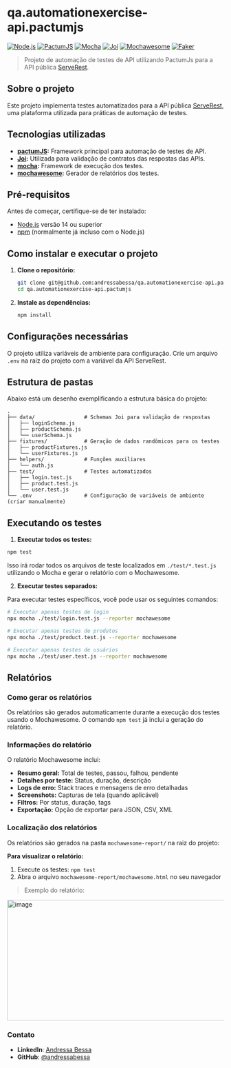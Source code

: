 # qa.automationexercise-api.pactumjs

[![Node.js](https://img.shields.io/badge/Node.js-18.x-green.svg)](https://nodejs.org/)
[![PactumJS](https://img.shields.io/badge/PactumJS-3.8.0-blue.svg)](https://pactumjs.github.io/)
[![Mocha](https://img.shields.io/badge/Mocha-11.7.1-yellow.svg)](https://mochajs.org/)
[![Joi](https://img.shields.io/badge/Joi-17.13.3-purple.svg)](https://joi.dev/)
[![Mochawesome](https://img.shields.io/badge/Mochawesome-7.1.3-orange.svg)](https://www.npmjs.com/package/mochawesome)
[![Faker](https://img.shields.io/badge/Faker-9.9.0-cyan.svg)](https://fakerjs.dev/)

> Projeto de automação de testes de API utilizando PactumJs para a API pública [ServeRest](https://serverest.dev/).

## Sobre o projeto

Este projeto implementa testes automatizados para a API pública [ServeRest](https://serverest.dev/), uma plataforma utilizada para práticas de automação de testes. 


## Tecnologias utilizadas

- **[pactumJS](https://pactumjs.github.io/):** Framework principal para automação de testes de API.
- **[Joi](https://joi.dev/):** Utilizada para validação de contratos das respostas das APIs.
- **[mocha](https://mochajs.org/):** Framework de execução dos testes.
- **[mochawesome](https://www.npmjs.com/package/mochawesome):** Gerador de relatórios dos testes.

## Pré-requisitos

Antes de começar, certifique-se de ter instalado:

- [Node.js](https://nodejs.org/) versão 14 ou superior
- [npm](https://www.npmjs.com/) (normalmente já incluso com o Node.js)


## Como instalar e executar o projeto 

1. **Clone o repositório:** 
   ```bash
   git clone git@github.com:andressabessa/qa.automationexercise-api.pactumjs.git
   cd qa.automationexercise-api.pactumjs
   ```

2. **Instale as dependências:**
   ```bash
   npm install
   ```


## Configurações necessárias

O projeto utiliza variáveis de ambiente para configuração. Crie um arquivo `.env` na raiz do projeto com a variável da API ServeRest. 


## Estrutura de pastas

Abaixo está um desenho exemplificando a estrutura básica do projeto:


```plaintext
.
├── data/                # Schemas Joi para validação de respostas
│   ├── loginSchema.js
│   ├── productSchema.js
│   └── userSchema.js
├── fixtures/            # Geração de dados randômicos para os testes
│   ├── productFixtures.js
│   └── userFixtures.js
├── helpers/             # Funções auxiliares
│   └── auth.js
├── test/                # Testes automatizados
│   ├── login.test.js
│   ├── product.test.js
│   └── user.test.js
└── .env                 # Configuração de variáveis de ambiente (criar manualmente)
```

## Executando os testes

1. **Executar todos os testes:**

```bash
npm test
```

Isso irá rodar todos os arquivos de teste localizados em `./test/*.test.js` utilizando o Mocha e gerar o relatório com o Mochawesome.

2. **Executar testes separados:**

Para executar testes específicos, você pode usar os seguintes comandos:

```bash
# Executar apenas testes de login
npx mocha ./test/login.test.js --reporter mochawesome

# Executar apenas testes de produtos
npx mocha ./test/product.test.js --reporter mochawesome

# Executar apenas testes de usuários
npx mocha ./test/user.test.js --reporter mochawesome
```

## Relatórios

### Como gerar os relatórios

Os relatórios são gerados automaticamente durante a execução dos testes usando o Mochawesome. O comando `npm test` já inclui a geração do relatório.

### Informações do relatório

O relatório Mochawesome inclui:

- **Resumo geral:** Total de testes, passou, falhou, pendente
- **Detalhes por teste:** Status, duração, descrição
- **Logs de erro:** Stack traces e mensagens de erro detalhadas
- **Screenshots:** Capturas de tela (quando aplicável)
- **Filtros:** Por status, duração, tags
- **Exportação:** Opção de exportar para JSON, CSV, XML

### Localização dos relatórios

Os relatórios são gerados na pasta `mochawesome-report/` na raiz do projeto:

**Para visualizar o relatório:**
1. Execute os testes: `npm test`
2. Abra o arquivo `mochawesome-report/mochawesome.html` no seu navegador

> Exemplo do relatório:

<img width="938" height="280" alt="image" src="https://github.com/user-attachments/assets/0f883cc6-c6d0-4bf8-9071-bbe8599d0754" />



### Contato

- **LinkedIn**: [Andressa Bessa](https://www.linkedin.com/in/andressabessaa/)
- **GitHub**: [@andressabessa](https://github.com/andressabessa)
